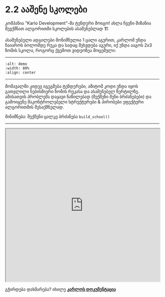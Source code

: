 # 2.2 ააშენე სკოლები

კომპანია "Karlo Development"-მა ტენდერი მოიგო! ახლა ჩვენი მიზანია შევქმნათ ალგორითმი სკოლების ასაშენებლად 🏗️

ასაშენებელი ადგილები მონიშნულია 1 ცალი აგურით, კარლომ უნდა ჩაიაროს ბოლომდე რუკა და სადაც შეხვდება აგური, იქ უნდა ააგოს 2x3 ზომის სკოლა, როგორც ქვემოთ ვიდეოზეა მოცემული:

---
```{image} ./assets/school.gif
:alt: demo
:width: 80%
:align: center
```
---

მომავალში კიდევ იგეგმება ტენდერები, ამიტომ კოდი უნდა იყოს გათვლილი ნებისმიერი ზომის რუკასა და ასაშენებელ წერტილზე. ამისათვის პრობლემა დაყავი ნაწილებად (შექმენი შენი ბრძანებები) და გამოიყენე მაკონტროლებელი სტრუქტურები & პირობები ეფექტური ალგორითმის შესაქმნელად.

მინიშნება: შექმენი ცალკე ბრძანება `build_school()`


---

<iframe src="https://rezi-gelenidze.github.io/karlo-ide/?task=schoolBuilder" width="100%" height="500px"></iframe>

გჭირდება დახმარება? იხილე [**კარლოს დოკუმენტაცია**](../playground.md)
